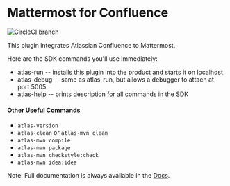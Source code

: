 # Mattermost for  Confluence
[![CircleCI branch](https://img.shields.io/circleci/project/github/Brightscout/mattermost-for-confluence/master.svg)](https://circleci.com/gh/Brightscout/mattermost-for-confluence)

This plugin integrates Atlassian Confluence to Mattermost.

Here are the SDK commands you'll use immediately:

* atlas-run   -- installs this plugin into the product and starts it on localhost
* atlas-debug -- same as atlas-run, but allows a debugger to attach at port 5005
* atlas-help  -- prints description for all commands in the SDK

#### Other Useful Commands
  * `atlas-version`
  * `atlas-clean` or `atlas-mvn clean`
  * `atlas-mvn compile`
  * `atlas-mvn package`
  * `atlas-mvn checkstyle:check`
  * `atlas-mvn idea:idea`

Note: Full documentation is always available in the [Docs](https://developer.atlassian.com/display/DOCS/Introduction+to+the+Atlassian+Plugin+SDK).
